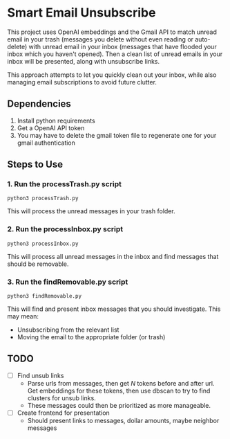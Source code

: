 # Smart Email Unsubscribe

This project uses OpenAI embeddings and the Gmail API to match unread email in your trash
(messages you delete without even reading or auto-delete)
with unread email in your inbox
(messages that have flooded your inbox which you haven't opened).
Then a clean list of unread emails in your inbox will be presented, along with unsubscribe links.

This approach attempts to let you quickly clean out your inbox, while also managing email subscriptions to avoid future clutter.

## Dependencies
1. Install python requirements
2. Get a OpenAI API token
3. You may have to delete the gmail token file to regenerate one for your gmail authentication

## Steps to Use

### 1. Run the processTrash.py script
```
python3 processTrash.py
```
This will process the unread messages in your trash folder.

### 2. Run the processInbox.py script
```
python3 processInbox.py
```
This will process all unread messages in the inbox and find messages that should be removable.

### 3. Run the findRemovable.py script
```
python3 findRemovable.py
```
This will find and present inbox messages that you should investigate.
This may mean:
- Unsubscribing from the relevant list
- Moving the email to the appropriate folder (or trash)


## TODO
- [ ] Find unsub links
    - Parse urls from messages, then get $N$ tokens before and after url. Get embeddings for these tokens, then use dbscan to try to find clusters for unsub links.
    - These messages could then be prioritized as more manageable.
- [ ] Create frontend for presentation
    - Should present links to messages, dollar amounts, maybe neighbor messages